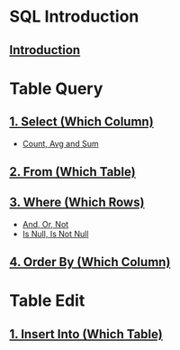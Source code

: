 # SQL Introduction
## [Introduction](https://github.com/yangshiteng/StatQuest-Study-Notes/blob/main/SQL/Introduction.md)

# Table Query

## [1. Select (Which Column)](https://github.com/yangshiteng/StatQuest-Study-Notes/blob/main/SQL/select.md)
  * [Count, Avg and Sum](https://github.com/yangshiteng/StatQuest-Study-Notes/blob/main/SQL/Count%2C%20Avg%20and%20Sum.md)
## [2. From (Which Table)](https://github.com/yangshiteng/StatQuest-Study-Notes/blob/main/Notes/SQL_join.md)
## [3. Where (Which Rows)](https://github.com/yangshiteng/StatQuest-Study-Notes/blob/main/SQL/where.md)
  * [And, Or, Not](https://github.com/yangshiteng/StatQuest-Study-Notes/blob/main/SQL/And%2C%20Or%2C%20Not.md)
  * [Is Null, Is Not Null](https://github.com/yangshiteng/StatQuest-Study-Notes/blob/main/SQL/Nullvalue.md)
## [4. Order By (Which Column)](https://github.com/yangshiteng/StatQuest-Study-Notes/blob/main/SQL/Order_by.md)

# Table Edit

## [1. Insert Into (Which Table)](https://github.com/yangshiteng/StatQuest-Study-Notes/blob/main/SQL/Insert_into.md)
